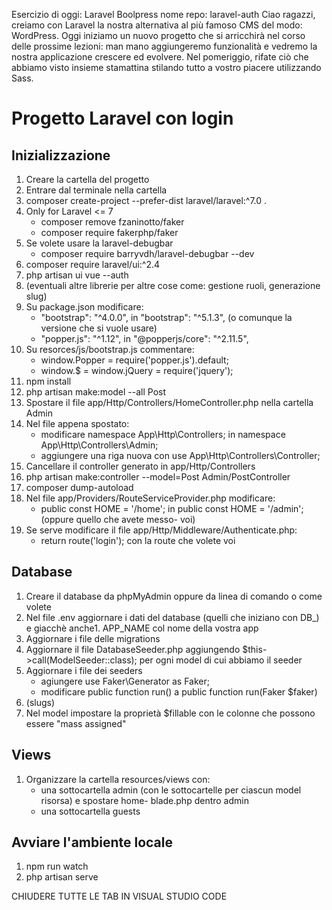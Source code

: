 Esercizio di oggi: Laravel Boolpress
nome repo: laravel-auth
Ciao ragazzi,
creiamo con Laravel la nostra alternativa al più famoso CMS del modo: WordPress.
Oggi iniziamo un nuovo progetto che si arricchirà nel corso delle prossime lezioni: man mano aggiungeremo funzionalità e vedremo la nostra applicazione crescere ed evolvere.
Nel pomeriggio, rifate ciò che abbiamo visto insieme stamattina stilando tutto a vostro piacere utilizzando Sass.

# Progetto Laravel con login
## Inizializzazione

1. Creare la cartella del progetto
1. Entrare dal terminale nella cartella
1. composer create-project --prefer-dist laravel/laravel:^7.0 .
1. Only for Laravel <= 7
    - composer remove fzaninotto/faker
    - composer require fakerphp/faker
1. Se volete usare la laravel-debugbar
    - composer require barryvdh/laravel-debugbar --dev
1. composer require laravel/ui:^2.4
1. php artisan ui vue --auth
1. (eventuali altre librerie per altre cose come: gestione ruoli, generazione slug)
1. Su package.json modificare:
    - "bootstrap": "^4.0.0", in "bootstrap": "^5.1.3", (o comunque la versione che si vuole usare)
    - "popper.js": "^1.12", in "@popperjs/core": "^2.11.5",
1. Su resorces/js/bootstrap.js commentare:
    - window.Popper = require('popper.js').default;
    - window.$ = window.jQuery = require('jquery');
1. npm install
1. php artisan make:model --all Post
1. Spostare il file app/Http/Controllers/HomeController.php nella cartella Admin
1. Nel file appena spostato:
    - modificare namespace App\Http\Controllers; in namespace App\Http\Controllers\Admin;
    - aggiungere una riga nuova con use App\Http\Controllers\Controller;
1. Cancellare il controller generato in app/Http/Controllers
1. php artisan make:controller --model=Post Admin/PostController
1. composer dump-autoload
1. Nel file app/Providers/RouteServiceProvider.php modificare:
    - public const HOME = '/home'; in public const HOME = '/admin'; (oppure quello che avete messo- voi)
1. Se serve modificare il file app/Http/Middleware/Authenticate.php:
    - return route('login'); con la route che volete voi

## Database

1. Creare il database da phpMyAdmin oppure da linea di comando o come volete
1. Nel file .env aggiornare i dati del database (quelli che iniziano con DB_) e giacchè anche1. APP_NAME col nome della vostra app
1. Aggiornare i file delle migrations
1. Aggiornare il file DatabaseSeeder.php aggiungendo $this->call(ModelSeeder::class); per ogni model di cui abbiamo il seeder
1. Aggiornare i file dei seeders
    - agiungere use Faker\Generator as Faker;
    - modificare public function run() a public function run(Faker $faker)
1. (slugs)
1. Nel model impostare la proprietà $fillable con le colonne che possono essere "mass assigned"

## Views

1. Organizzare la cartella resources/views con:
    - una sottocartella admin (con le sottocartelle per ciascun model risorsa) e spostare home- blade.php dentro admin
    - una sottocartella guests

## Avviare l'ambiente locale

1. npm run watch
1. php artisan serve

CHIUDERE TUTTE LE TAB IN VISUAL STUDIO CODE

